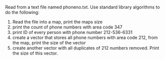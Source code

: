 Read from a text file named phoneno.txt. Use standard library algorithms to do the following: 
1) Read the file into a map, print the maps size 
2) print the count of phone numbers with area code 347
3) print ID of every person with phone number 212-536-6331
4) create a vector that stores all phone numbers with area code 212, from the map, print the size of the vector 
5) create another vector with all duplicates of 212 numbers removed. Print the size of this vector.
